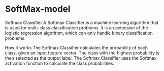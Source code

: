 # SoftMax-model
Softmax Classifier
A Softmax Classifier is a machine learning algorithm that is used for multi-class classification problems. It is an extension of the logistic regression algorithm, which can only handle binary classification problems.

How it works
The Softmax Classifier calculates the probability of each class, given an input feature vector. The class with the highest probability is then selected as the output label. The Softmax Classifier uses the Softmax activation function to calculate the class probabilities.
